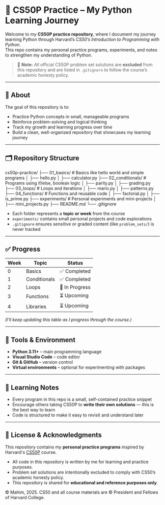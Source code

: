 # 🐍 CS50P Practice – My Python Learning Journey

Welcome to my **CS50P practice repository**, where I document my journey learning Python through Harvard’s *CS50’s Introduction to Programming with Python*.  
This repo contains my personal practice programs, experiments, and notes to strengthen my understanding of Python.

> 🛑 **Note:** All official CS50P problem set solutions are **excluded** from this repository and are listed in `.gitignore` to follow the course’s academic honesty policy.

---

## 📘 About
The goal of this repository is to:
- Practice Python concepts in small, manageable programs  
- Reinforce problem-solving and logical thinking  
- Track my growth and learning progress over time  
- Build a clean, well-organized repository that showcases my learning journey

---

## 🗂️ Repository Structure

cs50p-practice/
├── 01_basics/ # Basics like hello world and simple programs
│ ├── hello.py
│ ├── calculator.py
├── 02_conditionals/ # Programs using if/else, boolean logic
│ ├── parity.py
│ ├── grading.py
├── 03_loops/ # Loops and iterations
│ ├── mario.py
│ ├── patterns.py
├── 04_functions/ # Functions and reusable code
│ ├── factorial.py
│ ├── is_prime.py
├── experiments/ # Personal experiments and mini-projects
│ ├── mini_projects.py
├── README.md
└── .gitignore




- Each folder represents a **topic or week** from the course  
- `experiments/` contains small personal projects and code explorations  
- `.gitignore` ensures sensitive or graded content (like `problem_sets/`) is never tracked

---

## ✅ Progress

| Week | Topic         | Status        |
|------|---------------|---------------|
| 0    | Basics        | ✅ Completed  |
| 1    | Conditionals  | ✅ Completed  |
| 2    | Loops         | 🔄 In Progress|
| 3    | Functions     | ⏳ Upcoming   |
| 4    | Libraries     | ⏳ Upcoming   |

*(I’ll keep updating this table as I progress through the course.)*

---

## 🧰 Tools & Environment
- **Python 3.11+** – main programming language  
- **Visual Studio Code** – code editor  
- **Git & GitHub** – version control  
- **Virtual environments** – optional for experimenting with packages

---

## 💬 Learning Notes
- Every program in this repo is a small, self-contained practice snippet  
- Encourage others taking CS50P to **write their own solutions** — this is the best way to learn  
- Code is structured to make it easy to revisit and understand later

---

## 📜 License & Acknowledgments
This repository contains my **personal practice programs** inspired by Harvard's [CS50P](https://cs50.harvard.edu/python) course.

- All code in this repository is written by me for learning and practice purposes.  
- Problem set solutions are intentionally excluded to comply with CS50’s academic honesty policy.  
- This repository is shared for **educational and reference purposes only**.  

© Mahim, 2025. CS50 and all course materials are © President and Fellows of Harvard College.
